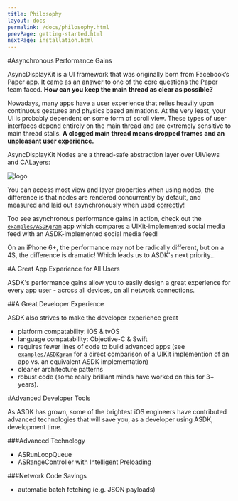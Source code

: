```yaml
---
title: Philosophy
layout: docs
permalink: /docs/philosophy.html
prevPage: getting-started.html
nextPage: installation.html
---
```


#Asynchronous Performance Gains

AsyncDisplayKit is a UI framework that was originally born from Facebook’s Paper app. It came as an answer to one of the core questions the Paper team faced. **How can you keep the main thread as clear as possible?**

Nowadays, many apps have a user experience that relies heavily upon continuous gestures and physics based animations. At the very least, your UI is probably dependent on some form of scroll view. These types of user interfaces depend entirely on the main thread and are extremely sensitive to main thread stalls. **A clogged main thread means dropped frames and an unpleasant user experience.**

AsyncDisplayKit Nodes are a thread-safe abstraction layer over UIViews and CALayers:

<img src="/static/images/node-view-layer.png" alt="logo">

You can access most view and layer properties when using nodes, the difference is that nodes are rendered concurrently by default, and measured and laid out asynchronously when used <a href = "/docs/layout-engine.html">correctly</a>!

Too see asynchronous performance gains in action, check out the <a href = "https://github.com/facebook/AsyncDisplayKit/tree/master/examples/ASDKgram">`examples/ASDKgram`</a> app which compares a UIKit-implemented social media feed with an ASDK-implemented social media feed! 

On an iPhone 6+, the performance may not be radically different, but on a 4S, the difference is dramatic! Which leads us to ASDK's next priority...

#A Great App Experience for All Users

ASDK's performance gains allow you to easily design a great experience for every app user - across all devices, on all network connections. 

##A Great Developer Experience

ASDK also strives to make the developer experience great
- platform compatability: iOS & tvOS
- language compatability: Objective-C & Swift
- requires fewer lines of code to build advanced apps (see <a href = "https://github.com/facebook/AsyncDisplayKit/tree/master/examples/ASDKgram">`examples/ASDKgram`</a> for a direct comparison of a UIKit implemention of an app vs. an equivalent ASDK implementation)
- cleaner architecture patterns
- robust code (some really brilliant minds have worked on this for 3+ years).

#Advanced Developer Tools

As ASDK has grown, some of the brightest iOS engineers have contributed advanced technologies that will save you, as a developer using ASDK, development time. 

###Advanced Technology
- ASRunLoopQueue
- ASRangeController with Intelligent Preloading

###Network Code Savings
- automatic batch fetching (e.g. JSON payloads)
